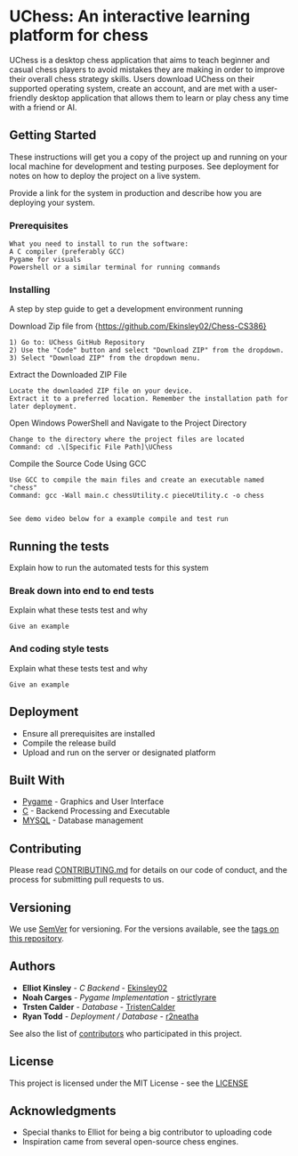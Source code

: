 # UChess: An interactive learning platform for chess

UChess is a desktop chess application that aims to teach beginner and casual chess players to avoid mistakes they are making in order to improve their overall chess strategy skills. Users download UChess on their supported operating system, create an account, and are met with a user-friendly desktop application that allows them to learn or play chess any time with a friend or AI.


## Getting Started

These instructions will get you a copy of the project up and running on your local machine for development and testing purposes. See deployment for notes on how to deploy the project on a live system.

Provide a link for the system in production and describe how you are deploying your system. 





### Prerequisites



```
What you need to install to run the software: 
A C compiler (preferably GCC) 
Pygame for visuals 
Powershell or a similar terminal for running commands
```

### Installing

A step by step guide to get a development environment running

Download Zip file from {https://github.com/Ekinsley02/Chess-CS386}

```
1) Go to: UChess GitHub Repository
2) Use the "Code" button and select "Download ZIP" from the dropdown.
3) Select "Download ZIP" from the dropdown menu.
```

Extract the Downloaded ZIP File
```
Locate the downloaded ZIP file on your device.
Extract it to a preferred location. Remember the installation path for later deployment.

```
Open Windows PowerShell and Navigate to the Project Directory
```
Change to the directory where the project files are located
Command: cd .\[Specific File Path]\UChess
```

Compile the Source Code Using GCC
```
Use GCC to compile the main files and create an executable named "chess"
Command: gcc -Wall main.c chessUtility.c pieceUtility.c -o chess
```
```

See demo video below for a example compile and test run
```

## Running the tests

Explain how to run the automated tests for this system

### Break down into end to end tests

Explain what these tests test and why

```
Give an example
```

### And coding style tests

Explain what these tests test and why

```
Give an example
```

## Deployment

 - Ensure all prerequisites are installed
 - Compile the release build
 - Upload and run on the server or designated platform

## Built With

* [Pygame](https://pygame-web.github.io/wiki/pygbag/) - Graphics and User Interface
* [C](https://www.iso.org/standard/74528.html) - Backend Processing and Executable 
* [MYSQL](https://www.mysql.com/) - Database management 

## Contributing

Please read [CONTRIBUTING.md](https://github.com/Ekinsley02/Chess-CS386/blob/main/project_documentation/CONTRIBUTING.md) for details on our code of conduct, and the process for submitting pull requests to us.

## Versioning

We use [SemVer](http://semver.org/) for versioning. For the versions available, see the [tags on this repository](https://github.com/your/project/tags). 

## Authors

* **Elliot Kinsley** - *C Backend* - [Ekinsley02](https://github.com/Ekinsley02)
* **Noah Carges** - *Pygame Implementation* - [strictlyrare](https://github.com/strictlyrare)
* **Trsten Calder** - *Database* - [TristenCalder](https://github.com/TristenCalder)
* **Ryan Todd** - *Deployment / Database* - [r2neatha](https://github.com/r2neatha)




See also the list of [contributors](https://github.com/Ekinsley02/Chess-CS386/blob/main/project_documentation/CONTRIBUTING.md) who participated in this project.

## License

This project is licensed under the MIT License - see the [LICENSE](https://github.com/Ekinsley02/Chess-CS386/blob/main/project_documentation/LICENSE) 


## Acknowledgments

* Special thanks to Elliot for being a big contributor to uploading code
* Inspiration came from several open-source chess engines.


